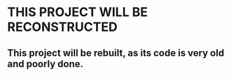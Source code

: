 # THIS PROJECT WILL BE RECONSTRUCTED
## This project will be rebuilt, as its code is very old and poorly done.
